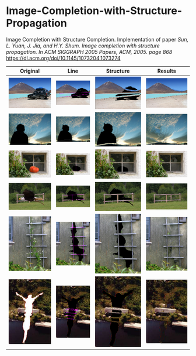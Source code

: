 # Image-Completion-with-Structure-Propagation
Image Completion with Structure Completion. Implementation of paper *Sun, L. Yuan, J. Jia, and H.Y. Shum. Image completion with structure propagation. In ACM SIGGRAPH 2005 Papers, ACM, 2005. page 868*
https://dl.acm.org/doi/10.1145/1073204.1073274

| Original                                                    | Line                                                   | Structure                                                  | Results                                                   |
| ------------------------------------------------------------ | ------------------------------------------------------------ | ------------------------------------------------------------ | ------------------------------------------------------------ |
| ![](image/car_0.png) | ![](image/car_1.png) | ![](image/car_2.png) | ![](image/car_3.png) |
| ![](image/man_0.png) | ![](image/man_1.png) | ![](image/man_2.png) | ![](image/man_3.png) |
| ![](image/mellon_0.png) | ![](image/mellon_1.png) | ![](image/mellon_2.png) | ![](image/mellon_3.png)  |
| ![](image/bird_0.png) | ![](image/bird_1.png) | ![](image/bird_2.png) | ![](image/bird_3.png) |
| ![](image/ladder_0.png) | ![](image/ladder_1.png) | ![](image/ladder_2.png) | ![](image/ladder_3.png) |
| ![](image/lake_0.png) | ![](image/lake_1.png) | ![](image/lake_2.png) | ![](image/lake_3.png) |